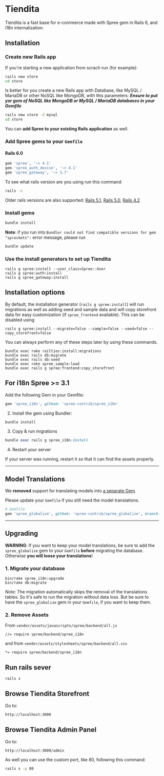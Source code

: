 # Tiendita

Tiendita is a fast base for e-commerce made with Spree gem in Rails 6, and i18n internalization.

## Installation

### Create new Rails app

If you're starting a new application from scrach run (for example):

```bash
rails new store
cd store
```
Is better for you create a new Rails app with Database, like MySQL / MariaDB or other NoSQL like MongoDB, with this parameters:
***Ensure to put yor gem of NoSQL like MongoDB or MySQL / MariaDB databases in your Gemfile*** 
```bash
rails new store -d mysql
cd store
```

You can **add Spree to your existing Rails application** as well.

### Add Spree gems to your `Gemfile`

#### Rails 6.0

```ruby
gem 'spree', '~> 4.1'
gem 'spree_auth_devise', '~> 4.1'
gem 'spree_gateway', '~> 3.7'
```

To see what rails version are you using run this command:

```bash
rails -v
```

Older rails versions are also supported: [Rails 5.1](https://guides.spreecommerce.org/release_notes/3_5_0.html), [Rails 5.0](https://guides.spreecommerce.org/release_notes/3_2_0.html), [Rails 4.2](https://guides.spreecommerce.org/release_notes/3_1_0.html)

### Install gems

```bash
bundle install
```

**Note**: if you run into `Bundler could not find compatible versions for gem "sprockets":` error message, please run

```bash
bundle update
```
### Use the install generators to set up Tiendita

```shell
rails g spree:install --user_class=Spree::User
rails g spree:auth:install
rails g spree_gateway:install
```

## Installation options

By default, the installation generator (`rails g spree:install`) will run
migrations as well as adding seed and sample data and will copy storefront data
for easy customization (if `spree_frontend` available). This can be disabled using

```shell
rails g spree:install --migrate=false --sample=false --seed=false --copy_storefront=false
```

You can always perform any of these steps later by using these commands.

```shell
bundle exec rake railties:install:migrations
bundle exec rails db:migrate
bundle exec rails db:seed
bundle exec rake spree_sample:load
bundle exec rails g spree:frontend:copy_storefront
```
## For i18n Spree >= 3.1
Add the following Gem in your Gemfile:
  ```ruby
  gem 'spree_i18n', github: 'spree-contrib/spree_i18n'
  ```
2. Install the gem using Bundler:
  ```ruby
  bundle install
  ```

3. Copy & run migrations
  ```ruby
  bundle exec rails g spree_i18n:install
  ```

4. Restart your server

  If your server was running, restart it so that it can find the assets properly.

---

## Model Translations

We **removed** support for translating models into [a separate Gem](https://github.com/spree-contrib/spree_globalize).

Please update your `Gemfile` if you still need the model translations.

```ruby
# Gemfile
gem 'spree_globalize', github: 'spree-contrib/spree_globalize', branch: 'master'
```

---

## Upgrading

**WARNING**: If you want to keep your model translations, be sure to add the `spree_globalize` gem to your `Gemfile` **before** migrating the database. Otherwise **you will loose your translations**!

### 1. Migrate your database

    bin/rake spree_i18n:upgrade
    bin/rake db:migrate

*Note:* The migration automatically skips the removal of the translations tables. So it's safe to run the migration without data loss. But be sure to have the `spree_globalize` gem in your `Gemfile`, if you want to keep them.

### 2. Remove Assets

From `vendor/assets/javascripts/spree/backend/all.js`
```
//= require spree/backend/spree_i18n
```

and from `vendor/assets/stylesheets/spree/backend/all.css`
```
*= require spree/backend/spree_i18n
```

## Run rails sever

```bash
rails s
```

## Browse Tiendita Storefront

Go to:

```bash
http://localhost:3000
```

## Browse Tiendita Admin Panel

Go to:

```bash
http://localhost:3000/admin
```
As well you can use the custom port, like 80, following this command:

```bash
rails s -p 80
```
